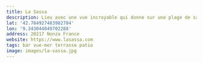 ```yaml
---
title: La Sassa
description: Lieu avec une vue incroyable qui donne sur une plage de sable noir ! Ambiance lounge comme on aime 😜.
lat: '42.784927483982784'
lon: '9.343044049702288'
address: 20217 Nonza France
website: https://www.lasassa.com
tags: bar vue-mer terrasse patio
image: images/la-sassa.jpg
---
```

